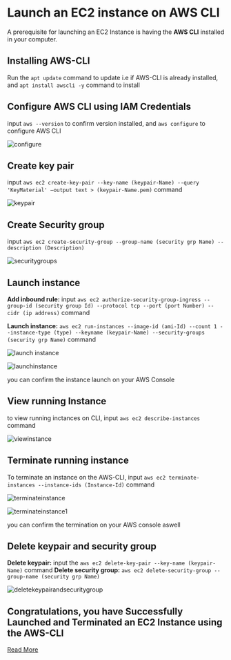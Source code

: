 # **Launch an EC2 instance on AWS CLI**
A prerequisite for launching an EC2 Instance is having the **AWS CLI** installed in your computer.

## **Installing AWS-CLI**
Run the `apt update` command to update i.e if AWS-CLI is already installed, and `apt install awscli -y` command to install

## **Configure AWS CLI using IAM Credentials**
input `aws --version` to confirm version installed, and `aws configure` to configure AWS CLI

![configure](https://github.com/xlancelo1t/Launching_EC2_Instance-/assets/144808452/c4039d11-96d8-4552-9755-479afd2b26fd)

## **Create key pair**
input `aws ec2 create-key-pair --key-name (keypair-Name) --query 'KeyMaterial' –output text > (keypair-Name.pem)` command

![keypair](https://github.com/xlancelo1t/Launching_EC2_Instance-/assets/144808452/d7526ceb-f8ca-426c-8356-56c47ae39465)

## **Create Security group**
input `aws ec2 create-security-group --group-name (security grp Name) --description (Description)`

![securitygroups](https://github.com/xlancelo1t/Launching_EC2_Instance-/assets/144808452/d6f22c8c-fa73-46d2-abff-ee1b28366e36)

## **Launch instance**
**Add inbound rule:** input `aws ec2 authorize-security-group-ingress --group-id (security group Id) --protocol tcp --port (port Number) --cidr (ip address)` command

**Launch instance:** `aws ec2 run-instances --image-id (ami-Id) --count 1 --instance-type (type) --keyname (keypair-Name) --security-groups (security grp Name)` command

![launch instance](https://github.com/xlancelo1t/Launching_EC2_Instance-/assets/144808452/1aee236f-cba8-4fca-b6da-6c03035b57b9)

![launchinstance](https://github.com/xlancelo1t/Launching_EC2_Instance-/assets/144808452/191e337c-b56e-49e6-9a08-42bc221ef2ae)

you can confirm the instance launch on your AWS Console 

## **View running Instance**
to view running inctances on CLI, input `aws ec2 describe-instances` command

![viewinstance](https://github.com/xlancelo1t/Launching_EC2_Instance-/assets/144808452/85ea3c03-787d-4a41-8818-bd0915082103)

## **Terminate running instance**
To terminate an instance on the AWS-CLI,  input `aws ec2 terminate-instances --instance-ids (Instance-Id)` command

![terminateinstance](https://github.com/xlancelo1t/Launching_EC2_Instance-/assets/144808452/484403aa-22e1-4b6a-a9f8-b59eee2a7ca1)

![terminateinstance1](https://github.com/xlancelo1t/Launching_EC2_Instance-/assets/144808452/fd30fc93-03c6-4832-9d76-77b4bc215eda)

you can confirm the termination on your AWS console aswell

## **Delete keypair and security group**
**Delete keypair:** input the `aws ec2 delete-key-pair --key-name (keypair-Name)` command
**Delete security group:** `aws ec2 delete-security-group --group-name (security grp Name)`

![deletekeypairandsecuritygroup](https://github.com/xlancelo1t/Launching_EC2_Instance-/assets/144808452/dbf5df8a-ecd9-47b8-b331-58a0f626f80e)

## Congratulations, you have Successfully Launched and Terminated an EC2 Instance using the AWS-CLI

[Read More](https://github.com/xlancelo1t/Launching_EC2_Instance-.git)
